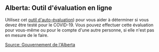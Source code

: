 ## Alberta: Outil d'évaluation en ligne

Utilisez cet [outil d'auto-évaluation](https://myhealth.alberta.ca/Journey/COVID-19/Pages/COVID-Self-Assessment.aspx)) pour vous aider à déterminer si vous devez être testé pour le COVID-19. Vous pouvez effectuer cette évaluation pour vous-même ou pour le compte d'une autre personne, si elle n'est pas en mesure de le faire.

[Source: Gouvernement de l'Alberta](https://www.albertahealthservices.ca/default.aspx)
